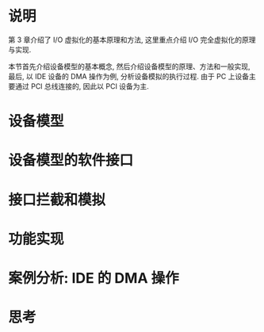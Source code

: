
# 说明

第 3 章介绍了 I/O 虚拟化的基本原理和方法, 这里重点介绍 I/O 完全虚拟化的原理与实现.

本节首先介绍设备模型的基本概念, 然后介绍设备模型的原理、方法和一般实现, 最后, 以 IDE 设备的 DMA 操作为例, 分析设备模拟的执行过程. 由于 PC 上设备主要通过 PCI 总线连接的, 因此以 PCI 设备为主.

# 设备模型

# 设备模型的软件接口

# 接口拦截和模拟

# 功能实现

# 案例分析: IDE 的 DMA 操作

# 思考

